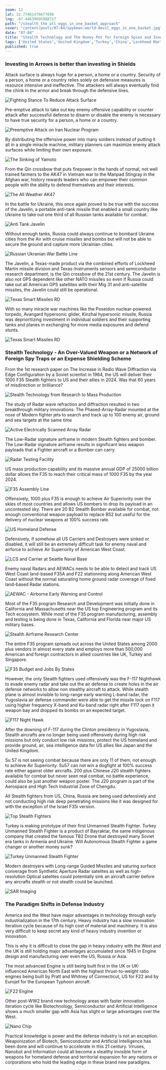 ```yaml
---
zoom: 12
lat: 32.77461476677898
lng: -97.44639695988717
path: "/stealth_the_all_eggs_in_one_basket_approach"
cover: "content/posts/07-04/spykman-world-devil_eggs_in_one_basket.jpg"
date: "07-04"
title: "Stealth Technology and The Honey Pot for Foreign Spies and Investors"
tags: ['United States','United Kingdom','Turkey','China','Lockheed Martin','Texas Instrument','Pratt and Whitney','Russia', 'Spykman World','Nicholas Spykman'] 
published: true
---
```

### Investing in Arrows is better than investing in Shields
Attack surface is always huge for a person, a home or a country. Security of a person, a home or a country relies solely on defensive measures is resource intensive and ineffective. The attackers will always eventually find the chink in the armor and break through the defensive lines. 

![Fighting Stance To Reduce Attack Surface](https://storage.googleapis.com/spykman-world/Fighting_Stance_to_Reduce_Attack_Surface.png)

Pre-emptive attack to take out key enemy offensive capability or counter attack after successful defense to disarm or disable the enemy is necessary to have true security for a person, a home or a country.

![Preemptive Attack on Iran Nuclear Program](https://storage.googleapis.com/spykman-world/Securiy%20Camera%20Viruses%20Destroy%20Nuclear%20Program.png)

By distributing the offensive power into many soldiers instead of putting it all in a single miracle machine, military planners can maximize enemy attack surfaces while limiting their own exposure. 

![The Sinking of Yamoto](https://storage.googleapis.com/spykman-world/The%20Sinking%20of%20Yamoto.png)

From the Qin crossbow that puts firepower in the hands of normal, not well trained farmers to the AK47 in Vietnam war to the Manpad Stingray in the Afghan war, history rewards leaders who can empower their common people with the ability to defend themselves and their interests.

![The All Weather AK47](https://storage.googleapis.com/spykman-world/The%20All%20Weather%20AK47%20(1).png)

In the battle for Ukraine, this once again proved to be true with the success of the Javelin, a portable anti-tank missile that enabled a small country like Ukraine to take out one third of all Russian tanks available for combat. 

![Anti Tank Javelin](content/posts/07-04/the_antitank_javelin.png)

Without enough tanks, Russia could always continue to bombard Ukraine cities from the Air with cruise missiles and bombs but will not be able to secure the ground and capture more Ukrainian cities. 

![Russian Ukranian War Battle Line](https://storage.googleapis.com/spykman-world/Russian-Ukrainian%20Battle%20Line.png)

The Javelin, a Texas-made product via the combined efforts of Lockheed Martin missile division and Texas-Instruments sensors and semiconductor research department, is the Qin crossbow of the 21st century. The Javelin is also not GPS dependent like other NATO missiles so even if Russia could take out all American GPS satellites with their Mig 31 and anti-satellite missiles, the Javelin could still be operational. 

![Texas Smart Missiles RD](content/posts/07-04/texas_smart_missiles_RD.png)

With so many miracle war machines like the Poseidon nuclear-powered torpedo, Avangard hypersonic glider, Kinzhal hypersonic missile, Russia was deprioritizing investment in individual soldiers and their supporting tanks and planes in exchanging for more media exposures and defend stunts.

![Texas Smart Missiles RD](content/posts/07-04/defense_poster_russian_poisedon.png)

### Stealth Technology - An Over-Valued Weapon or a Network of Foreign Spy Traps or an Expense Shielding Scheme

From the 1st research paper on The Increase in Radio Wave Diffraction via Edge Configuration by a Soviet scientist in 1964, the US will deliver their 1000 F35 Stealth fighters to US and their allies in 2024. Was that 60 years of misdirection or brilliance? 

![Stealth Technology from Research to Mass Production](content/posts/07-04/stealth_research_to_mass_production.png)

The study of Radar wave refraction and diffraction resulted in two breakthrough military innovations: The Phased-Array-Radar mounted at the nose of Modern fighter jets to search and track up to 100 enemy air, ground and sea targets at the same time 

![Active Electrically Scanned Array Radar](https://storage.googleapis.com/spykman-world/Phase%20Array%20Radar.png)

The Low-Radar signature airframe in modern Stealth fighters and bomber. The Low-Radar signature airframe results in significant less weapon payloads that a Fighter aircraft or a Bomber can carry. 

![Radar Testing Facility](https://storage.googleapis.com/spykman-world/Radar%20Testing%20Facility.png)

US mass production capability and its massive annual GDP of 25000 billion dollar allows the F35 to reach their critical mass of 1000 F35 by the year 2024. 

![F35 Assembly Line](content/posts/07-04/fort_worth_f35_assembly_line.png)

Offensively, 1000 plus F35 is enough to achieve Air Superiority over the skies of most countries and allows US bombers to drop its payload in an uncontested sky. There are 20 B2 Stealth Bomber available for combat, not enough conventional weapon payload to replace B52 but useful for the delivery of nuclear weapons at 100% success rate.

![US Homeland Defense](content/posts/07-04/US_Homeland_Defense.png)

Defensively, if somehow all US Carriers and Destroyers were sinked or disabled, it will still be an extremely difficult task for enemy naval and airforce to achieve Air Superiority of American West Coast.

![LCS and Carrier at Seattle Naval Base](content/posts/07-04/LCS_and_Carrier_at_Seattle_Naval_Base.png)

Enemy naval Radars and AEWACs needs to be able to detect and track US West Coast land-based F35A and F22 stationning along American West Coast without the normal saturating home ground radar coverage of fixed land-based Radar stations. 

![AEWAC - Airborne Early Warning and Control](content/posts/07-04/Airborne_Early_Warning_And_Control.png)

Most of the F35 program Research and Development was initially done in California and Massachusetts near the US top Engineering program and its Tech ecosystem. While most of the F35 program manufacturing,  assembly and testing is being done in Texas, California and Florida near major US military bases. 

![Stealth Airframe Research Center](content/posts/07-04/lockheed_skunk_works.png)

The entire F35 program spreads out across the United States among 2000 plus vendors in almost every state and employs more than 500,000 American and foreign contractors in allied countries like UK, Turkey and Singapore. 

![F35 Budget and Jobs By States](https://storage.googleapis.com/spykman-world/F35%20Program%20Budget%20an%20Job%20by%20State.png)

However, the only Stealth fighters used offensively was the F-117 Nighthawk to evade enemy radar and take out the air defense to create holes in the air defense networks to allow non stealthy aircraft to attack. While stealth plane is almost invisible to long-range early warning L-band radar, the Yugoslavia air defense commander were able to get the missile lock on F117 using higher frequency X-band and Ku-band radar right after F117 open it weapon bay and dropped its bombs on an expected target. 

![F117 Night Hawk](content/posts/07-04/f117_night_hawk.png)

After the downing of F-117 during the Clinton presidency in Yugoslavia, Stealth aircrafts are no longer being used offensively during high risk missions but only conduct low risk missions, protect the US homeland and provide ground, air, sea intelligence data for US allies like Japan and the United Kingdom. 

Su 57 is not seeing combat because there are only 11 of them, not enough to achieve Air Superiority. Su57 can not win a dogfight at 100% success rate either against older aircrafts. 200 plus Chinese J20 stealth fighters available for combat but never seen real combat, no battle experience, could also be just another weapon poster. The J20 program is part of the Aerospace and High Tech Industrial Zone of Chengdu. 

All Stealth fighters from US, China, Russia are being used defensively and not conducting high risk deep penetrating missions like it was designed for with the exception of the Israel F35i version.  

![Top Stealth Fighters](content/posts/07-04/top_stealth_fighters.png)

Turkey is making prototype of their first Unmanned Stealth Fighter. Turkey Unmanned Stealth Fighter is a product of Bayraktar, the same indigenous company that created the famous TB2 Drone that destroyed many Soviet era tanks in Armenia and Ukraine. Will Autonomous Stealth Fighter a game changer or another money sunk?

![Turkey Unmanned Stealth Fighter](content/posts/07-04/turkey_unmanned_stealth_fighter.png)

Modern destroyers with Long-range Guided Missiles and saturing surface converage from Synthetic Aperture Radar satelites as well as high-resolution Optical satelites could potentially sink an aircraft carrier before any aircrafts stealth or not stealth could be launched. 

![SAR Imaging](content/posts/07-04/SAR_Imaging.png)

### The Paradigm Shifts in Defense Industry
America and the West have major advantages in technology through early industrialization in the 17th century. Heavy industry has a slow innovation iteration cycle because of its high cost of material and machinery. It is also very difficult to keep secret any kind of heavy industry invention or innovation. 

This is why it is difficult to close the gap in heavy industry with the West and the UK is still holding major advantages accumulated since 1945 in Engine design and manufacturing over even the US, Russia or Asia. 

The most advanced Engine is still being built first in the UK or UK-influenced American North East with the highest thrust-to-weight ratio engines being built by Pratt and Whitney of Connecticut, US for F22 and by Eurojet for the European Typhoon aircraft. 

![F22 Engine](content/posts/07-04/f22_engine.png)

Other post-WW2 brand new technology areas with faster innovation iteration cycle like Biotechnology, Semiconductor and Artificial Intelligence shows a much smaller gap with Asia has slight or large advantages over the West. 

![Nano Chip](content/posts/07-04/nano-meter-chip.png)

Practical knowledge is power and the defense industry is not an exception. Weaponization of Biotech, Semiconductor and Artificial Intelligence has been done and will continue to accelerate in this 21 century. Viruses, Nanobot and Information could all become a stealthy invisible form of weapons for homeland defense and territorial expansion for any nations or corporations who hold the leading edge in these brand new paradigms. 

